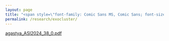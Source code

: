 ```yaml
---
layout: page
title: "<span style=\"font-family: Comic Sans MS, Comic Sans; font-size:32px;\">Identifying Potential Habitats Beyond Earth: A Multilayered Statistical Analysis of NASA's Confirmed Exoplanets. </span> "
permalink: /research/exocluster/
---
```

 [agastya_ASI2024_38_0.pdf](https://github.com/user-attachments/files/16397943/agastya_ASI2024_38_0.pdf)

